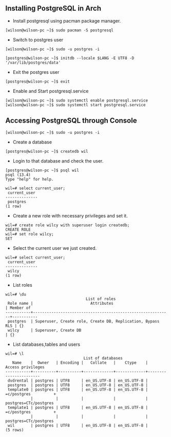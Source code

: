 ## Installing PostgreSQL in Arch

- Install postgresql using pacman package manager.
  
```console
[wilson@wilson-pc ~]$ sudo pacman -S postgresql
```

- Switch to postgres user
  
```console
[wilson@wilson-pc ~]$ sudo -u postgres -i
```

```console
[postgres@wilson-pc ~]$ initdb --locale $LANG -E UTF8 -D '/var/lib/postgres/data'
```
- Exit the postgres user

```console
[postgres@wilson-pc ~]$ exit
```

- Enable and Start postgresql.service

```console
[wilson@wilson-pc ~]$ sudo systemctl enable postgresql.service
[wilson@wilson-pc ~]$ sudo systemctl start postgresql.service
```

## Accessing PostgreSQL through Console

```console
[wilson@wilson-pc ~]$ sudo -u postgres -i
```

- Create a database

```console
[postgres@wilson-pc ~]$ createdb wil
```

- Login to that database and check the user.


```console
[postgres@wilson-pc ~]$ psql wil
psql (13.4)
Type "help" for help.

wil=# select current_user;
 current_user 
--------------
 postgres
(1 row)
```

- Create a new role with necessary privileges and set it.

```console
wil=# create role wilcy with superuser login createdb;
CREATE ROLE
wil=# set role wilcy;
SET
```
- Select the current user we just created.

```console
wil=# select current_user;
 current_user 
--------------
 wilcy
(1 row)
```

- List roles

```console
wil=# \du
                                   List of roles
 Role name |                         Attributes                         | Member of 
-----------+------------------------------------------------------------+-----------
 postgres  | Superuser, Create role, Create DB, Replication, Bypass RLS | {}
 wilcy     | Superuser, Create DB                                       | {}

```

- List databases,tables and users

```console
wil=# \l
                                  List of databases
   Name    |  Owner   | Encoding |   Collate   |    Ctype    |   Access privileges   
-----------+----------+----------+-------------+-------------+-----------------------
 dvdrental | postgres | UTF8     | en_US.UTF-8 | en_US.UTF-8 | 
 postgres  | postgres | UTF8     | en_US.UTF-8 | en_US.UTF-8 | 
 template0 | postgres | UTF8     | en_US.UTF-8 | en_US.UTF-8 | =c/postgres          +
           |          |          |             |             | postgres=CTc/postgres
 template1 | postgres | UTF8     | en_US.UTF-8 | en_US.UTF-8 | =c/postgres          +
           |          |          |             |             | postgres=CTc/postgres
 wil       | postgres | UTF8     | en_US.UTF-8 | en_US.UTF-8 | 
(5 rows)
```






